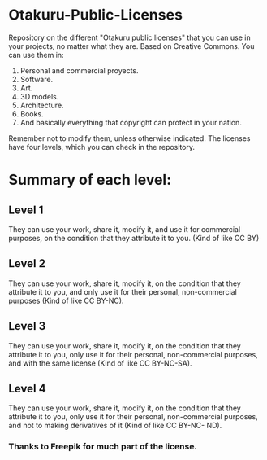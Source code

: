 # Otakuru-Public-Licenses
Repository on the different "Otakuru public licenses" that you can use in your projects, no matter what they are.
Based on Creative Commons.
You can use them in:
1. Personal and commercial proyects.
2. Software.
3. Art.
4. 3D models.
5. Architecture.
6. Books.
7. And basically everything that copyright can protect in your nation.

Remember not to modify them, unless otherwise indicated.
The licenses have four levels, which you can check in the repository.

# Summary of each level:

## Level 1

They can use your work, share it, modify it, and use it for commercial purposes, on the condition that they attribute it to you. (Kind of like CC BY)

## Level 2

They can use your work, share it, modify it, on the condition that they attribute it to you, and only use it for their personal, non-commercial purposes (Kind of like CC BY-NC).

## Level 3
They can use your work, share it, modify it, on the condition that they attribute it to you, only use it for their personal, non-commercial purposes, and with the same license (Kind of like CC BY-NC-SA).

## Level 4

They can use your work, share it, modify it, on the condition that they attribute it to you, only use it for their personal, non-commercial purposes, and not to making derivatives of it (Kind of like CC BY-NC- ND).

### Thanks to Freepik for much part of the license.



